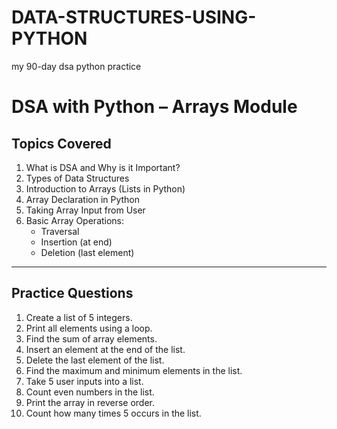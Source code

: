 # DATA-STRUCTURES-USING-PYTHON
my 90-day  dsa python practice
# DSA with Python – Arrays Module

##  Topics Covered

1. What is DSA and Why is it Important?
2. Types of Data Structures
3. Introduction to Arrays (Lists in Python)
4. Array Declaration in Python
5. Taking Array Input from User
6. Basic Array Operations:
   - Traversal
   - Insertion (at end)
   - Deletion (last element)

---

##  Practice Questions

1. Create a list of 5 integers.
2. Print all elements using a loop.
3. Find the sum of array elements.
4. Insert an element at the end of the list.
5. Delete the last element of the list.
6. Find the maximum and minimum elements in the list.
7. Take 5 user inputs into a list.
8. Count even numbers in the list.
9. Print the array in reverse order.
10. Count how many times 5 occurs in the list.
